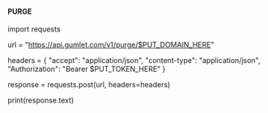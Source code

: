 #### PURGE ####

import requests

url = "https://api.gumlet.com/v1/purge/$PUT_DOMAIN_HERE"

headers = {
    "accept": "application/json",
    "content-type": "application/json",
    "Authorization": "Bearer $PUT_TOKEN_HERE"
}

response = requests.post(url, headers=headers)

print(response.text)